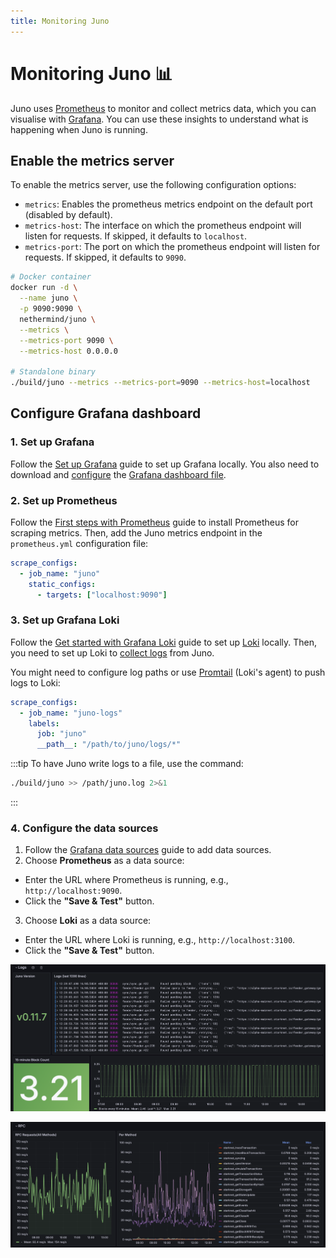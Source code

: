 ```yaml
---
title: Monitoring Juno
---
```


# Monitoring Juno :bar_chart:

Juno uses [Prometheus](https://prometheus.io/) to monitor and collect metrics data, which you can visualise with [Grafana](https://grafana.com/). You can use these insights to understand what is happening when Juno is running.

## Enable the metrics server

To enable the metrics server, use the following configuration options:

- `metrics`: Enables the prometheus metrics endpoint on the default port (disabled by default).
- `metrics-host`: The interface on which the prometheus endpoint will listen for requests. If skipped, it defaults to `localhost`.
- `metrics-port`: The port on which the prometheus endpoint will listen for requests. If skipped, it defaults to `9090`.

```bash
# Docker container
docker run -d \
  --name juno \
  -p 9090:9090 \
  nethermind/juno \
  --metrics \
  --metrics-port 9090 \
  --metrics-host 0.0.0.0

# Standalone binary
./build/juno --metrics --metrics-port=9090 --metrics-host=localhost
```

## Configure Grafana dashboard

### 1. Set up Grafana

Follow the [Set up Grafana](https://grafana.com/docs/grafana/latest/setup-grafana/) guide to set up Grafana locally. You also need to download and [configure](https://grafana.com/docs/grafana/latest/setup-grafana/configure-grafana/#configuration-file-location) the [Grafana dashboard file](/juno_grafana.json).

### 2. Set up Prometheus

Follow the [First steps with Prometheus](https://prometheus.io/docs/introduction/first_steps/) guide to install Prometheus for scraping metrics. Then, add the Juno metrics endpoint in the `prometheus.yml` configuration file:

```yaml title="prometheus.yml" showLineNumbers
scrape_configs:
  - job_name: "juno"
    static_configs:
      - targets: ["localhost:9090"]
```

### 3. Set up Grafana Loki

Follow the [Get started with Grafana Loki](https://grafana.com/docs/loki/latest/get-started/) guide to set up [Loki](https://grafana.com/oss/loki/) locally. Then, you need to set up Loki to [collect logs](https://grafana.com/docs/loki/latest/send-data/) from Juno.

You might need to configure log paths or use [Promtail](https://grafana.com/docs/loki/latest/send-data/promtail/) (Loki's agent) to push logs to Loki:

```yaml title="Sample Loki Configuration" showLineNumbers
scrape_configs:
  - job_name: "juno-logs"
    labels:
      job: "juno"
      __path__: "/path/to/juno/logs/*"
```

:::tip
To have Juno write logs to a file, use the command:

```bash
./build/juno >> /path/juno.log 2>&1
```

:::

### 4. Configure the data sources

1. Follow the [Grafana data sources](https://grafana.com/docs/grafana/latest/datasources/) guide to add data sources.
2. Choose **Prometheus** as a data source:

- Enter the URL where Prometheus is running, e.g., `http://localhost:9090`.
- Click the **"Save & Test"** button.

3. Choose **Loki** as a data source:

- Enter the URL where Loki is running, e.g., `http://localhost:3100`.
- Click the **"Save & Test"** button.

![Grafana dashboard](/img/grafana-1.png)

![Grafana dashboard](/img/grafana-2.png)
